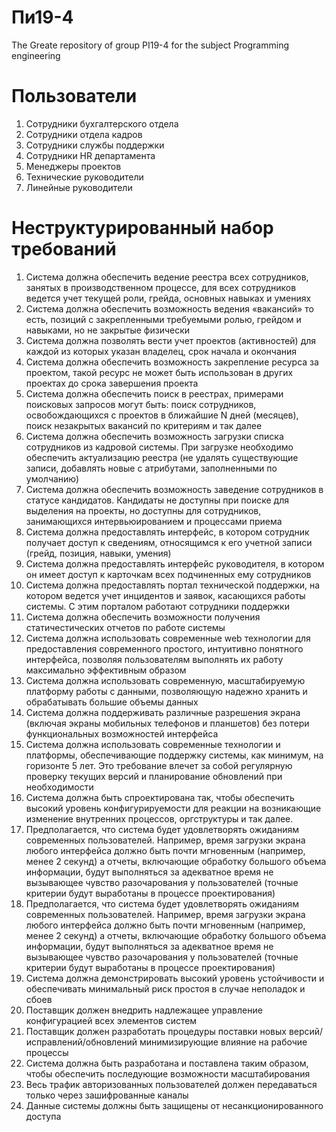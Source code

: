 # Пи19-4
The Greate repository of group PI19-4 for the subject Programming engineering 

# Пользователи
1. Сотрудники бухгалтерского отдела
2. Сотрудники отдела кадров
3. Сотрудники службы поддержки
4. Сотрудники HR департамента
4. Менеджеры проектов
5. Технические руководители
6. Линейные руководители

# Неструктурированный набор требований
1. Система должна обеспечить ведение реестра всех сотрудников, занятых в производственном процессе, для всех сотрудников ведется учет текущей роли, грейда, основных навыках и умениях
2. Система должна обеспечить возможность ведения «вакансий» то есть, позиций с закрепленными требуемыми ролью, грейдом и навыками, но не закрытые физически
3. Система должна позволять вести учет проектов (активностей) для каждой из которых указан владелец, срок начала и окончания
4. Система должна обеспечить возможность закрепление ресурса за проектом, такой ресурс не может быть использован в других проектах до срока завершения проекта
5. Система должна обеспечить поиск в реестрах, примерами поисковых запросов могут быть: поиск сотрудников, освобождающихся с проектов в ближайшие N дней (месяцев), поиск незакрытых вакансий по критериям и так далее
6. Система должна обеспечить возможность загрузки списка сотрудников из кадровой системы. При загрузке необходимо обеспечить актуализацию реестра (не удалять существующие записи, добавлять новые с атрибутами, заполненными по умолчанию)
7. Система должна обеспечить возможность заведение сотрудников в статусе кандидатов. Кандидаты не доступны при поиске для выделения на проекты, но доступны для сотрудников, занимающихся интервьюированием и процессами приема
8. Система должна предоставлять интерфейс, в котором сотрудник получает доступ к сведениям, относящимся к его учетной записи (грейд, позиция, навыки, умения)
9. Система должна предоставлять интерфейс руководителя, в котором он имеет доступ к карточкам всех подчиненных ему сотрудников
10. Система должна предоставлять портал технической поддержки, на котором ведется учет инцидентов и заявок, касающихся работы системы. С этим порталом работают сотрудники поддержки
11. Система должна обеспечить возможности получения статичестических отчетов по работе системы
12. Система должна использовать современные web технологии для предоставления современного простого, интуитивно понятного интерфейса, позволяя пользователям выполнять их работу максимально эффективным образом
13. Система должна использовать современную, масштабируемую платформу работы с данными, позволяющую надежно хранить  и обрабатывать большие объемы данных
14. Система должна поддерживать различные разрешения экрана (включая экраны мобильных телефонов и планшетов) без потери функциональных возможностей интерфейса
15. Система должна использовать современные технологии и платформы, обеспечивающие поддержку системы, как минимум, на горизонте 5 лет. Это требование влечет за собой регулярную проверку текущих версий и планирование обновлений при необходимости
16. Система должна быть спроектирована так, чтобы обеспечить высокий уровень конфигурируемости для реакции на возникающие изменение внутренних процессов, оргструктуры и так далее.
17. Предполагается, что система будет удовлетворять ожиданиям современных пользователей. Например, время загрузки экрана любого интерфейса должно быть почти мгновенным (например, менее 2 секунд) а отчеты, включающие обработку большого объема информации, будут выполняться за адекватное время не вызывающее чувство разочарования у пользователей (точные критерии будут выработаны в процессе проектирования)
18. Предполагается, что система будет удовлетворять ожиданиям современных пользователей. Например, время загрузки экрана любого интерфейса должно быть почти мгновенным (например, менее 2 секунд) а отчеты, включающие обработку большого объема информации, будут выполняться за адекватное время не вызывающее чувство разочарования у пользователей (точные критерии будут выработаны в процессе проектирования)
19. Система должна демонстрировать высокий уровень устойчивости и обеспечивать минимальный риск простоя в случае неполадок и сбоев
20. Поставщик должен внедрить надлежащее управление конфигурацией всех элементов систем
21. Поставщик должен разработать процедуры поставки новых версий/исправлений/обновлений минимизирующие влияние на рабочие процессы
22. Система должна быть разработана и поставлена таким образом, чтобы обеспечить последующие возможности масштабирования
23. Весь трафик авторизованных пользователей должен передаваться только через зашифрованные каналы
24. Данные системы должны быть защищены от несанкционированного доступа

# 
